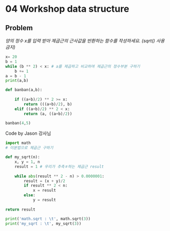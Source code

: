 # 04 Workshop data structure

## Problem

*양의 정수 x를 입력 받아 제곱근의 근사값을 반환하는 함수를 작성하세요. (sqrt() 사용 금지)*

```python
x= 20
b = 1
while (b ** 2) < x: # a를 제곱하고 비교하여 제곱근의 정수부분 구하기
    b += 1
a = b - 1
print(a,b)

def banban(a,b):
              
    if ((a+b)/2) ** 2 >= x:
        return (((a+b)/2), b)
    elif ((a+b)/2) ** 2 < x:
        return (a, ((a+b)/2))

banban(4,5)
```



Code by Jason 강사님

```python
import math
# 이분법으로 제곱근 구하기

def my_sqrt(n):
    x, y = 1, n
    result = 1 # 우리가 추측ㅎ하는 제곱근 result
    
    while abs(result ** 2 - n) > 0.0000001:
        result = (x + y)/2
        if result ** 2 < n:
            x = result
        else:
            y = result
            
return result            

print('math.sqrt : \t', math.sqrt(3))
print('my_sqrt : \t', my_sqrt(3))
```

